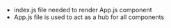 - index.js file needed to render App.js component
- App.js file is used to act as a hub for all components